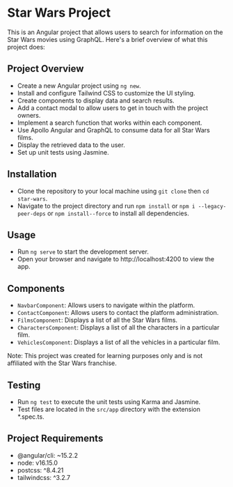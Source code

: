 # Star Wars Project

This is an Angular project that allows users to search for information on the Star Wars movies using GraphQL. Here's a brief overview of what this project does:

## Project Overview
- Create a new Angular project using `ng new`.
- Install and configure Tailwind CSS to customize the UI styling.
- Create components to display data and search results.
- Add a contact modal to allow users to get in touch with the project owners.
- Implement a search function that works within each component.
- Use Apollo Angular and GraphQL to consume data for all Star Wars films.
- Display the retrieved data to the user.
- Set up unit tests using Jasmine.

## Installation
- Clone the repository to your local machine using `git clone` then `cd star-wars`.
- Navigate to the project directory and run `npm install` or `npm i --legacy-peer-deps`
  or `npm install--force` to install all dependencies.

## Usage
- Run `ng serve` to start the development server.
- Open your browser and navigate to http://localhost:4200 to view the app.

## Components
- `NavbarComponent`: Allows users to navigate within the platform.
- `ContactComponent`: Allows users to contact the platform administration.
- `FilmsComponent`: Displays a list of all the Star Wars films.
- `CharactersComponent`: Displays a list of all the characters in a particular film.
- `VehiclesComponent`: Displays a list of all the vehicles in a particular film.

Note: This project was created for learning purposes only and is not affiliated with the Star Wars franchise.

## Testing
- Run `ng test` to execute the unit tests using Karma and Jasmine.
- Test files are located in the `src/app` directory with the extension *.spec.ts.

## Project Requirements
- @angular/cli: ~15.2.2
- node: v16.15.0
- postcss: ^8.4.21
- tailwindcss: ^3.2.7

